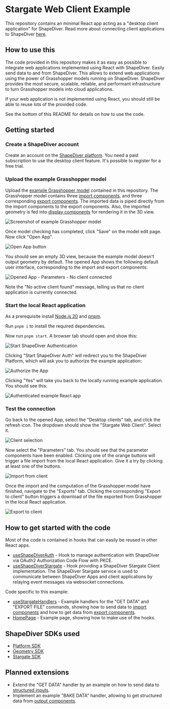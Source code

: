 # Stargate Web Client Example

This repository contains an minimal React app acting as a "desktop client application" for ShapeDiver. Read more about connecting client applications to ShapeDiver [here](https://help.shapediver.com/doc/shapediver-desktop-clients). 

## How to use this

The code provided in this repository makes it as easy as possible to integrate web applications implemented using React with ShapeDiver. Easily send data to and from ShapeDiver. This allows to extend web applications using the power of Grasshopper models running on ShapeDiver. ShapeDiver provides the most secure, scalable, reliable, and performant infrastructure to turn Grasshopper models into cloud applications. 

If your web application is not implemented using React, you should still be able to reuse lots of the provided code. 

See the bottom of this README for details on how to use the code. 

## Getting started

### Create a ShapeDiver account

Create an account on the [ShapeDiver platform](https://www.shapediver.com/app/). You need a paid subscription to use 
the desktop client feature. It's possible to register for a free trial.

### Upload the example Grasshopper model

Upload the [example Grasshopper model](StargateWebClientExampleRhino8.ghx) contained in this repository. The Grasshopper model contains three [import components](https://help.shapediver.com/doc/import-components), and three corresponding [export components](https://help.shapediver.com/doc/download-export). The imported data is piped directly from the import components to the export components. Also, the imported geometry is fed into [display components](https://help.shapediver.com/doc/gltf-2-0-display) for rendering it in the 3D view. 

![Screenshot of example Grasshopper model](screenshots/grasshoppermodel.png)

Once model checking has completed, click "Save" on the model edit page. Now click "Open App". 

![Open App button](screenshots/openapp.png)

You should see an empty 3D view, because the example model doesn't output geometry by default. 
The opened App shows the following default user interface, corresponding to the import and export components: 

![Opened App - Parameters - No client connected](screenshots/app-notconnected-parameters.png)

Note the "No active client found" message, telling us that no client application is currently connected. 

### Start the local React application

As a prerequisite install [Node.js 20](https://nodejs.org/en/about/previous-releases) and [pnpm](https://pnpm.io/). 

Run `pnpm i` to install the required dependencies. 

Now run `pnpm start`. A browser tab should open and show this: 

![Start ShapeDiver Authentication](screenshots/startshapediverauth.png)

Clicking "Start ShapeDiver Auth" will redirect you to the ShapeDiver Platform, which will ask you to authorize the example application: 

![Authorize the App](screenshots/authorize-the-app.png)

Clicking "Yes" will take you back to the locally running example application. You should see this: 

![Authenticated example React app](screenshots/authenticated-react-app.png)

### Test the connection

Go back to the opened App, select the "Desktop clients" tab, and click the refresh icon. 
The dropdown should show the "Stargate Web Client". Select it.

![Client selection](screenshots/client-selection.png)

Now select the "Parameters" tab. You should see that the parameter components have been enabled. 
Clicking one of the orange buttons will trigger a file import from the local React application. 
Give it a try by clicking at least one of the buttons. 

![Import from client](screenshots/import-from-client.png)

Once the import and the computation of the Grasshopper 
model have finished, navigate to the "Exports" tab. Clicking the corresponding "Export to client" button triggers a download 
of the file exported from Grasshopper in the local React application. 

![Export to client](screenshots/export-to-client.png)

## How to get started with the code

Most of the code is contained in hooks that can easily be reused in other React apps. 

  * [useShapeDiverAuth](src/hooks/useShapeDiverAuth.ts) - Hook to manage authentication with ShapeDiver via OAuth2 Authorization Code Flow with PKCE.
  * [useShapeDiverStargate](src/hooks/useShapeDiverStargate.ts) - Hook providing a ShapeDiver Stargate Client implementation. The ShapeDiver Stargate service is used to communicate between ShapeDiver Apps and client applications by relaying event messages via websocket connections. 

Code specific to this example: 

  * [useStargateHandlers](src/hooks/useStargateHandlers.ts) - Example handlers for the "GET DATA" and "EXPORT FILE" commands, showing how to send data to [import components](https://help.shapediver.com/doc/import-components) and how to get data from [export components](https://help.shapediver.com/doc/download-export).
  * [HomePage](src/pages/HomePage.tsx) - Example page, showing how to make use of the hooks. 

## ShapeDiver SDKs used

  * [Platform SDK](https://www.npmjs.com/package/@shapediver/sdk.platform-api-sdk-v1)
  * [Geometry SDK](https://www.npmjs.com/package/@shapediver/sdk.geometry-api-sdk-v2)
  * [Stargate SDK](https://www.npmjs.com/package/@shapediver/sdk.stargate-sdk-v1)


## Planned extensions

  * Extend the "GET DATA" handler by an example on how to send data to [structured inputs](https://help.shapediver.com/doc/inputs-and-outputs#Defininginputs-Usefloatingparametersasstructuredinputs). 
  * Implement an example "BAKE DATA" handler, allowing to get structured data from [output components](https://help.shapediver.com/doc/shapediver-output#ShapeDiverOutput-clientUsagewithdesktopclients). 
 